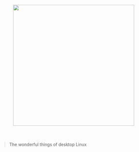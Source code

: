 <h1 align="center">
	<br>
	<img width="400" src="http://i.imgur.com/QD9AENa.png">
	<br>
	<br>
</h1>

>   The wonderful things of desktop Linux